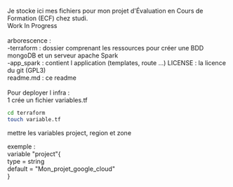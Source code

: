 Je stocke ici mes fichiers pour mon projet d'Évaluation en Cours de Formation (ECF) chez studi.<br>
Work In Progress<br>
<br>
arborescence : <br>
-terraform : dossier comprenant les ressources pour créer une BDD mongoDB et un serveur apache Spark<br>
-app_spark : contient l application (templates, route ...)
LICENSE : la licence du git (GPL3)<br>
readme.md : ce readme<br>
<br>
Pour deployer l infra :<br>1
crée un fichier variables.tf
```bash
cd terraform
touch variable.tf
```
mettre les variables project, region et zone
 
exemple :<br>
variable "project"{<br>
    type = string<br>
    default = "Mon_projet_google_cloud"<br>
}
